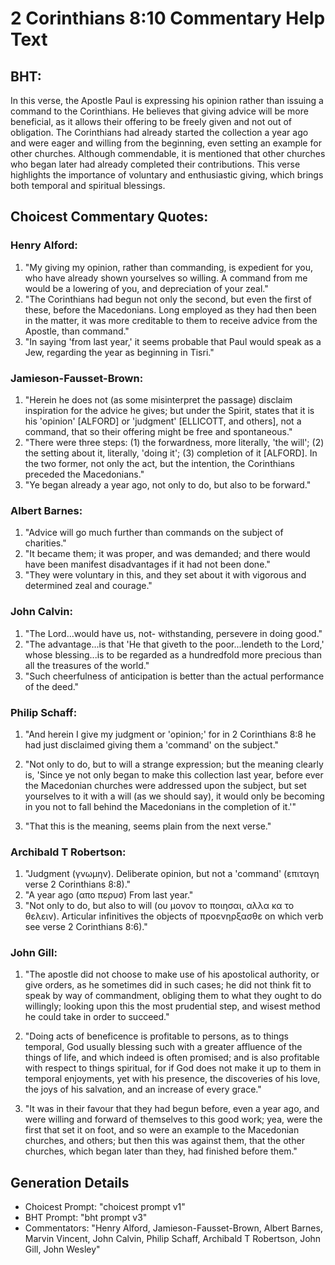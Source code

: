 # 2 Corinthians 8:10 Commentary Help Text

## BHT:
In this verse, the Apostle Paul is expressing his opinion rather than issuing a command to the Corinthians. He believes that giving advice will be more beneficial, as it allows their offering to be freely given and not out of obligation. The Corinthians had already started the collection a year ago and were eager and willing from the beginning, even setting an example for other churches. Although commendable, it is mentioned that other churches who began later had already completed their contributions. This verse highlights the importance of voluntary and enthusiastic giving, which brings both temporal and spiritual blessings.

## Choicest Commentary Quotes:
### Henry Alford:
1. "My giving my opinion, rather than commanding, is expedient for you, who have already shown yourselves so willing. A command from me would be a lowering of you, and depreciation of your zeal."
2. "The Corinthians had begun not only the second, but even the first of these, before the Macedonians. Long employed as they had then been in the matter, it was more creditable to them to receive advice from the Apostle, than command."
3. "In saying 'from last year,' it seems probable that Paul would speak as a Jew, regarding the year as beginning in Tisri."

### Jamieson-Fausset-Brown:
1. "Herein he does not (as some misinterpret the passage) disclaim inspiration for the advice he gives; but under the Spirit, states that it is his 'opinion' [ALFORD] or 'judgment' [ELLICOTT, and others], not a command, that so their offering might be free and spontaneous."
2. "There were three steps: (1) the forwardness, more literally, 'the will'; (2) the setting about it, literally, 'doing it'; (3) completion of it [ALFORD]. In the two former, not only the act, but the intention, the Corinthians preceded the Macedonians."
3. "Ye began already a year ago, not only to do, but also to be forward."

### Albert Barnes:
1. "Advice will go much further than commands on the subject of charities."
2. "It became them; it was proper, and was demanded; and there would have been manifest disadvantages if it had not been done."
3. "They were voluntary in this, and they set about it with vigorous and determined zeal and courage."

### John Calvin:
1. "The Lord...would have us, not- withstanding, persevere in doing good."
2. "The advantage...is that 'He that giveth to the poor...lendeth to the Lord,' whose blessing...is to be regarded as a hundredfold more precious than all the treasures of the world."
3. "Such cheerfulness of anticipation is better than the actual performance of the deed."

### Philip Schaff:
1. "And herein I give my judgment or 'opinion;' for in 2 Corinthians 8:8 he had just disclaimed giving them a 'command' on the subject." 

2. "Not only to do, but to will a strange expression; but the meaning clearly is, 'Since ye not only began to make this collection last year, before ever the Macedonian churches were addressed upon the subject, but set yourselves to it with a will (as we should say), it would only be becoming in you not to fall behind the Macedonians in the completion of it.'"

3. "That this is the meaning, seems plain from the next verse."

### Archibald T Robertson:
1. "Judgment (γνωμην). Deliberate opinion, but not a 'command' (επιταγη verse 2 Corinthians 8:8)."
2. "A year ago (απο περυσ) From last year."
3. "Not only to do, but also to will (ου μονον το ποιησαι, αλλα κα το θελειν). Articular infinitives the objects of προενηρξασθε on which verb see verse 2 Corinthians 8:6)."

### John Gill:
1. "The apostle did not choose to make use of his apostolical authority, or give orders, as he sometimes did in such cases; he did not think fit to speak by way of commandment, obliging them to what they ought to do willingly; looking upon this the most prudential step, and wisest method he could take in order to succeed." 

2. "Doing acts of beneficence is profitable to persons, as to things temporal, God usually blessing such with a greater affluence of the things of life, and which indeed is often promised; and is also profitable with respect to things spiritual, for if God does not make it up to them in temporal enjoyments, yet with his presence, the discoveries of his love, the joys of his salvation, and an increase of every grace."

3. "It was in their favour that they had begun before, even a year ago, and were willing and forward of themselves to this good work; yea, were the first that set it on foot, and so were an example to the Macedonian churches, and others; but then this was against them, that the other churches, which began later than they, had finished before them."


## Generation Details
- Choicest Prompt: "choicest prompt v1"
- BHT Prompt: "bht prompt v3"
- Commentators: "Henry Alford, Jamieson-Fausset-Brown, Albert Barnes, Marvin Vincent, John Calvin, Philip Schaff, Archibald T Robertson, John Gill, John Wesley"
